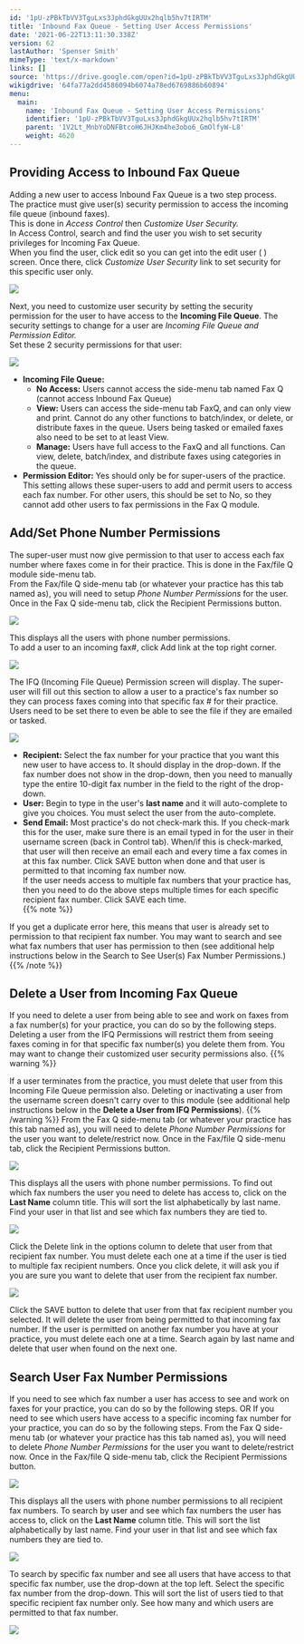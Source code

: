 ```yaml
---
id: '1pU-zPBkTbVV3TguLxs3JphdGkgUUx2hqlb5hv7tIRTM'
title: 'Inbound Fax Queue - Setting User Access Permissions'
date: '2021-06-22T13:11:30.338Z'
version: 62
lastAuthor: 'Spenser Smith'
mimeType: 'text/x-markdown'
links: []
source: 'https://drive.google.com/open?id=1pU-zPBkTbVV3TguLxs3JphdGkgUUx2hqlb5hv7tIRTM'
wikigdrive: '64fa77a2dd4586094b6074a78ed6769886b60894'
menu:
  main:
    name: 'Inbound Fax Queue - Setting User Access Permissions'
    identifier: '1pU-zPBkTbVV3TguLxs3JphdGkgUUx2hqlb5hv7tIRTM'
    parent: '1V2Lt_MnbYoDNFBtcoH6JHJKm4he3obo6_GmOlfyW-L8'
    weight: 4620
---
```


  
## Providing Access to Inbound Fax Queue  
  
Adding a new user to access Inbound Fax Queue is a two step process.  
The practice must give user(s) security permission to access the incoming file queue (inbound faxes).  
This is done in *Access Control* then *Customize User Security.*  
In Access Control, search and find the user you wish to set security privileges for Incoming Fax Queue.  
When you find the user, click edit so you can get into the edit user ( ) screen. Once there, click *Customize User Security* link to set security for this specific user only.
  
![](../inbound-fax-queue-setting-user-access-permissions.assets/1000000000000482000000C35045C8E88D8EFBEB.png)  

Next, you need to customize user security by setting the security permission for the user to have access to the **Incoming File Queue**. The security settings to change for a user are *Incoming File Queue and Permission Editor.*  
Set these 2 security permissions for that user:
  
![](../inbound-fax-queue-setting-user-access-permissions.assets/10000000000002570000003A2960AD5C128758EF.jpg)  

* <strong>Incoming File Queue:</strong>
   * <strong>No Access:</strong> Users cannot access the side-menu tab named Fax Q (cannot access Inbound Fax Queue)
   * <strong>View:</strong> Users can access the side-menu tab FaxQ, and can only view and print. Cannot do any other functions to batch/index, or delete, or distribute faxes in the queue. Users being tasked or emailed faxes also need to be set to at least View.
   * <strong>Manage:</strong> Users have full access to the FaxQ and all functions. Can view, delete, batch/index, and distribute faxes using categories in the queue.
* <strong>Permission Editor:</strong> Yes should only be for super-users of the practice. This setting allows these super-users to add and permit users to access each fax number. For other users, this should be set to No, so they cannot add other users to fax permissions in the Fax Q module.
  
## Add/Set Phone Number Permissions  
  
The super-user must now give permission to that user to access each fax number where faxes come in for their practice. This is done in the Fax/file Q module side-menu tab.  
From the Fax/file Q side-menu tab (or whatever your practice has this tab named as), you will need to setup *Phone Number Permissions* for the user.  
Once in the Fax Q side-menu tab, click the Recipient Permissions button.
  
![](../inbound-fax-queue-setting-user-access-permissions.assets/1000020100000401000000B0335A929B4E6E3265.png)  

This displays all the users with phone number permissions.  
To add a user to an incoming fax#, click Add link at the top right corner.
  
![](../inbound-fax-queue-setting-user-access-permissions.assets/10000201000004D80000006A5D197F5B63E663CB.png)  

The IFQ (Incoming File Queue) Permission screen will display. The super-user will fill out this section to allow a user to a practice's fax number so they can process faxes coming into that specific fax # for their practice. Users need to be set there to even be able to see the file if they are emailed or tasked.
  
![](../inbound-fax-queue-setting-user-access-permissions.assets/10000201000001A70000007A78702AEED43D0B35.png)  

* <strong>Recipient:</strong> Select the fax number for your practice that you want this new user to have access to. It should display in the drop-down. If the fax number does not show in the drop-down, then you need to manually type the entire 10-digit fax number in the field to the right of the drop-down.
* <strong>User:</strong> Begin to type in the user's <strong>last name</strong> and it will auto-complete to give you choices. You must select the user from the auto-complete.
* <strong>Send Email:</strong> Most practice's do not check-mark this. If you check-mark this for the user, make sure there is an email typed in for the user in their username screen (back in Control tab). When/if this is check-marked, that user will then receive an email each and every time a fax comes in at this fax number.
Click SAVE button when done and that user is permitted to that incoming fax number now.  
If the user needs access to multiple fax numbers that your practice has, then you need to do the above steps multiple times for each specific recipient fax number. Click SAVE each time.  
{{% note %}}

If you get a duplicate error here, this means that user is already set to permission to that recipient fax number. You may want to search and see what fax numbers that user has permission to then (see additional help instructions below in the Search to See User(s) Fax Number Permissions.)
{{% /note %}}
  
## Delete a User from Incoming Fax Queue  

If you need to delete a user from being able to see and work on faxes from a fax number(s) for your practice, you can do so by the following steps. Deleting a user from the IFQ Permissions will restrict them from seeing faxes coming in for that specific fax number(s) you delete them from. You may want to change their customized user security permissions also.
{{% warning %}}

If a user terminates from the practice, you must delete that user from this Incoming File Queue permission also. Deleting or inactivating a user from the username screen doesn't carry over to this module (see additional help instructions below in the **Delete a User from IFQ Permissions**).
{{% /warning %}}
From the Fax Q side-menu tab (or whatever your practice has this tab named as), you will need to delete *Phone Number Permissions* for the user you want to delete/restrict now.
Once in the Fax/file Q side-menu tab, click the Recipient Permissions button.
  
![](../inbound-fax-queue-setting-user-access-permissions.assets/1000020100000401000000B0335A929B4E6E3265.png)  

This displays all the users with phone number permissions.
To find out which fax numbers the user you need to delete has access to, click on the **Last Name** column title. This will sort the list alphabetically by last name. Find your user in that list and see which fax numbers they are tied to.
  
![](../inbound-fax-queue-setting-user-access-permissions.assets/1000000000000484000000F01E0BAE24D7DB06FA.png)  

Click the Delete link in the options column to delete that user from that recipient fax number. You must delete each one at a time if the user is tied to multiple fax recipient numbers.
Once you click delete, it will ask you if you are sure you want to delete that user from the recipient fax number.
  
![](../inbound-fax-queue-setting-user-access-permissions.assets/100000000000017D000000AAD6686FAE7EF40609.png)  

Click the SAVE button to delete that user from that fax recipient number you selected. It will delete the user from being permitted to that incoming fax number. If the user is permitted on another fax number you have at your practice, you must delete each one at a time. Search again by last name and delete that user when found on the next one.
  
## Search User Fax Number Permissions  

If you need to see which fax number a user has access to see and work on faxes for your practice, you can do so by the following steps.
OR
If you need to see which users have access to a specific incoming fax number for your practice, you can do so by the following steps.
From the Fax Q side-menu tab (or whatever your practice has this tab named as), you will need to delete *Phone Number Permissions* for the user you want to delete/restrict now.
Once in the Fax/file Q side-menu tab, click the Recipient Permissions button.
  
![](../inbound-fax-queue-setting-user-access-permissions.assets/1000020100000401000000B0335A929B4E6E3265.png)  

This displays all the users with phone number permissions to all recipient fax numbers.
To search by user and see which fax numbers the user has access to, click on the **Last Name** column title. This will sort the list alphabetically by last name. Find your user in that list and see which fax numbers they are tied to.
  
![](../inbound-fax-queue-setting-user-access-permissions.assets/1000000000000484000000F01E0BAE24D7DB06FA.png)  

To search by specific fax number and see all users that have access to that specific fax number, use the drop-down at the top left. Select the specific fax number from the drop-down. This will sort the list of users tied to that specific recipient fax number only. See how many and which users are permitted to that fax number.
  
![](../inbound-fax-queue-setting-user-access-permissions.assets/100000000000048D000000AF6E6A0E7EE38DD6FA.png)  

